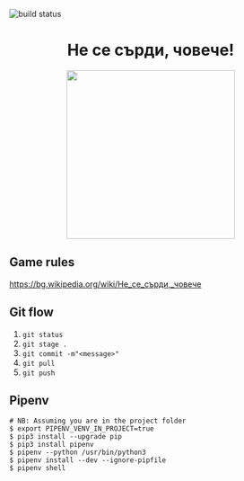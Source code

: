 ![build status](https://github.com/mapto/4oBe4e/workflows/build/badge.svg)

<h1 align="center">Не се сърди, човече!</h1>

<p align="center"><img src="https://i.ibb.co/6HMkNLY/1551803344-ne-se-surdi.jpg" width="300"></p>

## Game rules
https://bg.wikipedia.org/wiki/Не_се_сърди,_човече

## Git flow
1. ```git status```
1. ```git stage .```
1. ```git commit -m"<message>"```
1. ```git pull```
1. ```git push```

## Pipenv
```
# NB: Assuming you are in the project folder
$ export PIPENV_VENV_IN_PROJECT=true
$ pip3 install --upgrade pip
$ pip3 install pipenv
$ pipenv --python /usr/bin/python3
$ pipenv install --dev --ignore-pipfile
$ pipenv shell
```

